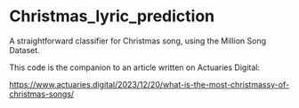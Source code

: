 # Christmas_lyric_prediction
 A straightforward classifier for Christmas song, using the Million Song Dataset.
 
 This code is the companion to an article written on Actuaries Digital:
 
 https://www.actuaries.digital/2023/12/20/what-is-the-most-christmassy-of-christmas-songs/
